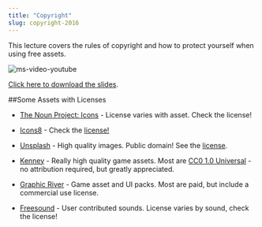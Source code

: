 ```yaml
---
title: "Copyright"
slug: copyright-2016
---
```


This lecture covers the rules of copyright and how to protect yourself when using free assets.

![ms-video-youtube](https://www.youtube.com/watch?v=XdXAgTHRulM)

[Click here to download the slides](https://github.com/MakeSchool-Tutorials/SA-2016-Apps-Lectures/raw/master/P5-Copyright/Copyright.pdf).

##Some Assets with Licenses

- [The Noun Project: Icons](https://thenounproject.com/) - License varies with asset. Check the license!

- [Icons8](https://icons8.com/) - Check the [license!](https://icons8.com/license/)

- [Unsplash](https://unsplash.com/) - High quality images. Public domain! See the [license](https://unsplash.com/license).

- [Kenney](http://kenney.nl/) - Really high quality game assets. Most are [CC0 1.0 Universal](https://creativecommons.org/publicdomain/zero/1.0/) - no attribution required, but greatly appreciated.

- [Graphic River](https://graphicriver.net/) - Game asset and UI packs. Most are paid, but include a commercial use license.

- [Freesound](http://www.freesound.org/) - User contributed sounds. License varies by sound, check the license!
